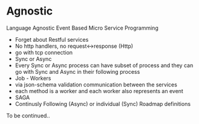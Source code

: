 # Agnostic
Language Agnostic Event Based Micro Service Programming

* Forget about Restful services
* No http handlers, no request<->response (Http)
* go with tcp connection
* Sync or Async
* Every Sync or Async process can have subset of process and they can go with Sync and Async in their following process
* Job - Workers
* via json-schema validation communication between the services
* each method is a worker and each worker also represents an event
* SAGA
* Continusly Following (Async) or individual (Sync) Roadmap definitions

To be continued..

